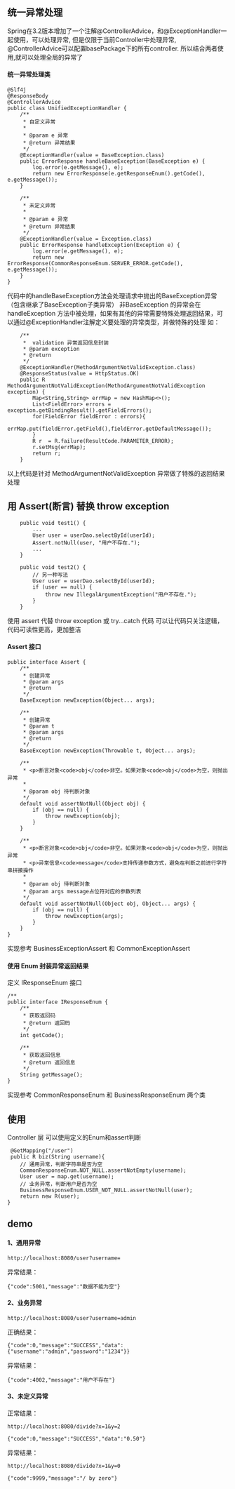 ## 统一异常处理

Spring在3.2版本增加了一个注解@ControllerAdvice，和@ExceptionHandler一起使用，可以处理异常, 但是仅限于当前Controller中处理异常, @ControllerAdvice可以配置basePackage下的所有controller. 所以结合两者使用,就可以处理全局的异常了


#### 统一异常处理类
```
@Slf4j
@ResponseBody
@ControllerAdvice
public class UnifiedExceptionHandler {
    /**
     * 自定义异常
     *
     * @param e 异常
     * @return 异常结果
     */
    @ExceptionHandler(value = BaseException.class)
    public ErrorResponse handleBaseException(BaseException e) {
        log.error(e.getMessage(), e);
        return new ErrorResponse(e.getResponseEnum().getCode(), e.getMessage());
    }

    /**
     * 未定义异常
     *
     * @param e 异常
     * @return 异常结果
     */
    @ExceptionHandler(value = Exception.class)
    public ErrorResponse handleException(Exception e) {
        log.error(e.getMessage(), e);
        return new ErrorResponse(CommonResponseEnum.SERVER_ERROR.getCode(), e.getMessage());
    }
}
```
代码中的handleBaseException方法会处理请求中抛出的BaseException异常（包含继承了BaseException子类异常） 
非BaseException 的异常会在 handleException 方法中被处理，如果有其他的异常需要特殊处理返回结果，可以通过@ExceptionHandler注解定义要处理的异常类型，并做特殊的处理
如：
```
    /**
	 *  validation 异常返回信息封装
	 * @param exception
	 * @return
	 */
	@ExceptionHandler(MethodArgumentNotValidException.class)
	@ResponseStatus(value = HttpStatus.OK)
	public R MethodArgumentNotValidException(MethodArgumentNotValidException exception) {
		Map<String,String> errMap = new HashMap<>();
		List<FieldError> errors = exception.getBindingResult().getFieldErrors();
		for(FieldError fieldError : errors){
			errMap.put(fieldError.getField(),fieldError.getDefaultMessage());
		}
		R r  = R.failure(ResultCode.PARAMETER_ERROR);
		r.setMsg(errMap);
		return r;
	}
```
以上代码是针对 MethodArgumentNotValidException 异常做了特殊的返回结果处理

## 用 Assert(断言) 替换 throw exception 

```
    public void test1() {
        ...
        User user = userDao.selectById(userId);
        Assert.notNull(user, "用户不存在.");
        ...
    }

    public void test2() {
        // 另一种写法
        User user = userDao.selectById(userId);
        if (user == null) {
            throw new IllegalArgumentException("用户不存在.");
        }
    }
```
使用 assert 代替 throw exception 或 try…catch 代码 可以让代码只关注逻辑，代码可读性更高，更加整洁

#### Assert 接口
```
public interface Assert {
    /**
     * 创建异常
     * @param args
     * @return
     */
    BaseException newException(Object... args);

    /**
     * 创建异常
     * @param t
     * @param args
     * @return
     */
    BaseException newException(Throwable t, Object... args);

    /**
     * <p>断言对象<code>obj</code>非空。如果对象<code>obj</code>为空，则抛出异常
     *
     * @param obj 待判断对象
     */
    default void assertNotNull(Object obj) {
        if (obj == null) {
            throw newException(obj);
        }
    }

    /**
     * <p>断言对象<code>obj</code>非空。如果对象<code>obj</code>为空，则抛出异常
     * <p>异常信息<code>message</code>支持传递参数方式，避免在判断之前进行字符串拼接操作
     *
     * @param obj 待判断对象
     * @param args message占位符对应的参数列表
     */
    default void assertNotNull(Object obj, Object... args) {
        if (obj == null) {
            throw newException(args);
        }
    }
}
```

实现参考 BusinessExceptionAssert 和 CommonExceptionAssert

#### 使用 Enum 封装异常返回结果

定义 IResponseEnum 接口
```
/**
public interface IResponseEnum {
    /**
     * 获取返回码
     * @return 返回码
     */
    int getCode();

    /**
     * 获取返回信息
     * @return 返回信息
     */
    String getMessage();
}

```
实现参考 CommonResponseEnum 和 BusinessResponseEnum 两个类

## 使用
Controller 层 可以使用定义的Enum和assert判断
```
 @GetMapping("/user")
 public R biz(String username){
    // 通用异常，判断字符串是否为空
    CommonResponseEnum.NOT_NULL.assertNotEmpty(username);
    User user = map.get(username);
    // 业务异常，判断用户是否为空
    BusinessResponseEnum.USER_NOT_NULL.assertNotNull(user);
    return new R(user);
}
```

## demo 
#### 1、通用异常

`http://localhost:8080/user?username=`

异常结果：

`{"code":5001,"message":"数据不能为空"}`

#### 2、业务异常
`http://localhost:8080/user?username=admin`

正确结果：

`{"code":0,"message":"SUCCESS","data":{"username":"admin","password":"1234"}}
`

异常结果：

`{"code":4002,"message":"用户不存在"}`

#### 3、未定义异常

正常结果：

`http://localhost:8080/divide?x=1&y=2`

`{"code":0,"message":"SUCCESS","data":"0.50"}`

异常结果：

`http://localhost:8080/divide?x=1&y=0`

`{"code":9999,"message":"/ by zero"}`

